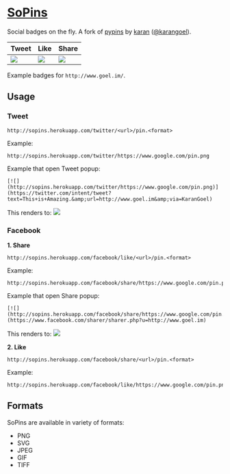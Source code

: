 [SoPins](http://sopins.heroku.com/)
=================

Social badges on the fly. A fork of [pypins](https://github.com/badges/pypipins) by [karan](http://github.com/karan) ([@karangoel](http://twitter.com/karangoel)).

| Tweet | Like | Share |
| ----- | ---- | ----- | 
| ![](http://sopins.herokuapp.com/twitter/http://www.goel.im/pin.png) | ![](http://sopins.herokuapp.com/facebook/like/http://www.goel.im/pin.png) | ![](http://sopins.herokuapp.com/facebook/share/http://www.goel.im/pin.png) |

Example badges for `http://www.goel.im/`.

## Usage

### Tweet

    http://sopins.herokuapp.com/twitter/<url>/pin.<format>

  Example:

    http://sopins.herokuapp.com/twitter/https://www.google.com/pin.png

  Example that open Tweet popup:

    [![](http://sopins.herokuapp.com/twitter/https://www.google.com/pin.png)](https://twitter.com/intent/tweet?text=This+is+Amazing.&amp;url=http://www.goel.im&amp;via=KaranGoel)

  This renders to: [![](http://sopins.herokuapp.com/twitter/https://www.google.com/pin.png)](https://twitter.com/intent/tweet?text=This+is+Amazing.&amp;url=http://www.goel.im&amp;via=KaranGoel)

### Facebook

  **1. Share**

    http://sopins.herokuapp.com/facebook/like/<url>/pin.<format>

  Example:

    http://sopins.herokuapp.com/facebook/share/https://www.google.com/pin.png

  Example that open Share popup:

    [![](http://sopins.herokuapp.com/facebook/share/https://www.google.com/pin.png)](https://www.facebook.com/sharer/sharer.php?u=http://www.goel.im)

  This renders to: [![](http://sopins.herokuapp.com/facebook/share/https://www.google.com/pin.png)](https://www.facebook.com/sharer/sharer.php?u=http://www.goel.im)

  **2. Like**

    http://sopins.herokuapp.com/facebook/share/<url>/pin.<format>

  Example:

    http://sopins.herokuapp.com/facebook/like/https://www.google.com/pin.png

## Formats

SoPins are available in variety of formats:

- PNG
- SVG
- JPEG
- GIF
- TIFF
